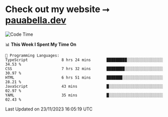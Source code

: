 # Check out my website ⭢ [pauabella.dev](https://pauabella.dev)

<!--START_SECTION:waka-->
![Code Time](http://img.shields.io/badge/Code%20Time-2%2C703%20hrs%2053%20mins-blue)

📊 **This Week I Spent My Time On** 

```text
💬 Programming Languages: 
TypeScript               8 hrs 24 mins       █████████░░░░░░░░░░░░░░░░   34.53 % 
CSS                      7 hrs 32 mins       ████████░░░░░░░░░░░░░░░░░   30.97 % 
HTML                     6 hrs 51 mins       ███████░░░░░░░░░░░░░░░░░░   28.21 % 
JavaScript               43 mins             █░░░░░░░░░░░░░░░░░░░░░░░░   02.97 % 
YAML                     35 mins             █░░░░░░░░░░░░░░░░░░░░░░░░   02.43 % 
```


 Last Updated on 23/11/2023 16:05:19 UTC
<!--END_SECTION:waka-->
